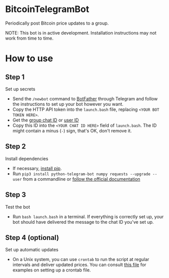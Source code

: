 # BitcoinTelegramBot
Periodically post Bitcoin price updates to a group.

NOTE: This bot is in active development. Installation instructions may not work from time to time.

# How to use

## Step 1
Set up secrets
- Send the `/newbot` command to [BotFather](https://t.me/BotFather) through Telegram and follow the instructions to set up your bot however you want.
- Copy the HTTP API token into the `launch.bash` file, replacing `<YOUR BOT TOKEN HERE>`.
- Get the [group chat ID](http://stackoverflow.com/a/32572159) or [user ID](https://stackoverflow.com/questions/31078710/how-to-obtain-telegram-chat-id-for-a-specific-user)
- Copy this ID into the `<YOUR CHAT ID HERE>` field of `launch.bash`. The ID might contain a minus (`-`) sign, that's OK, don't remove it.

## Step 2
Install dependencies
- If necessary, [install pip](https://pip.pypa.io/en/stable/installing/).
- Run `pip3 install python-telegram-bot numpy requests --upgrade --user` from a commandline or [follow the official documentation](https://github.com/python-telegram-bot/python-telegram-bot)

## Step 3
Test the bot
- Run `bash launch.bash` in a terminal. If everything is correctly set up, your bot should have delivered the message to the chat ID you've set up.

## Step 4 (optional)
Set up automatic updates
- On a Unix system, you can use `crontab` to run the script at regular intervals and deliver updated prices. You can consult [this file](http://man7.org/linux/man-pages/man5/crontab.5.html) for examples on setting up a crontab file.
